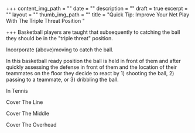 +++
content_img_path = ""
date = ""
description = ""
draft = true
excerpt = ""
layout = ""
thumb_img_path = ""
title = "Quick Tip: Improve Your Net Play With The Triple Threat Position "

+++
Basketball players are taught that subsequently to catching the ball they should be in the "triple threat" position.

Incorporate (above)moving to catch the ball.

In this basketball ready position the ball is held in front of them and after quickly assessing the defense in front of them and the location of their teammates on the floor they decide to react by 1) shooting the ball, 2) passing to a teammate, or 3) dribbling the ball.

In Tennis

Cover The Line

Cover The Middle

Cover The Overhead